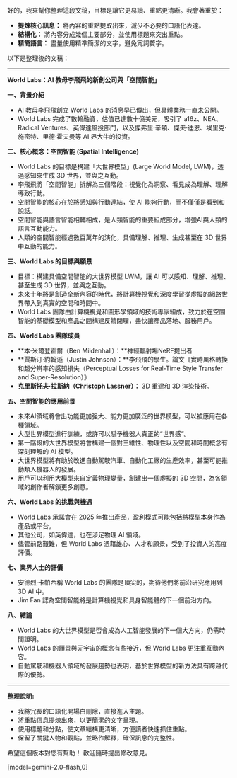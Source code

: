 好的，我來幫你整理這段文稿，目標是讓它更易讀、重點更清晰。我會著重於：

*   **提煉核心訊息：** 將內容的重點提取出來，減少不必要的口語化表達。
*   **結構化：** 將內容分成幾個主要部分，並使用標題來突出重點。
*   **精簡語言：** 盡量使用精準簡潔的文字，避免冗詞贅字。

以下是整理後的文稿：

---

**World Labs：AI 教母李飛飛的新創公司與「空間智能」**

**一、背景介紹**

*   AI 教母李飛飛創立 World Labs 的消息早已傳出，但具體業務一直未公開。
*   World Labs 完成了數輪融資，估值已達數十億美元，吸引了 a16z、NEA、Radical Ventures、英偉達風投部門，以及傑弗里·辛頓、傑夫·迪恩、埃里克·施密特、里德·霍夫曼等 AI 界大牛的投資。

**二、核心概念：空間智能 (Spatial Intelligence)**

*   World Labs 的目標是構建「大世界模型」(Large World Model, LWM)，透過感知來生成 3D 世界，並與之互動。
*   李飛飛將「空間智能」拆解為三個階段：視覺化為洞察、看見成為理解、理解導致行動。
*   空間智能的核心在於將感知與行動連結，使 AI 能夠行動，而不僅僅是看到和說話。
*   空間智能與語言智能相輔相成，是人類智能的重要組成部分，增強AI與人類的語言互動能力。
*   人類的空間智能經過數百萬年的演化，具備理解、推理、生成甚至在 3D 世界中互動的能力。

**三、World Labs 的目標與願景**

*   目標：構建具備空間智能的大世界模型 LWM，讓 AI 可以感知、理解、推理、甚至生成 3D 世界，並與之互動。
*   未來十年將是創造全新內容的時代，將計算機視覺和深度學習從虛擬的網路世界帶入到真實的空間和時間中。
*   World Labs 團隊由計算機視覺和圖形學領域的技術專家組成，致力於在空間智能的基礎模型和產品之間構建反饋閉環，盡快讓產品落地、服務用戶。

**四、World Labs 團隊成員**

*   **本·米爾登霍爾（Ben Mildenhall）：**神經輻射場NeRF提出者
*   **賈斯汀·約翰遜（Justin Johnson）：**李飛飛的學生。論文《實時風格轉換和超分辨率的感知損失（Perceptual Losses for Real-Time Style Transfer and Super-Resolution）》
*   **克里斯托夫·拉斯納（Christoph Lassner）：** 3D 重建和 3D 渲染技術。

**五、空間智能的應用前景**

*   未來AI領域將會出功能更加强大、能力更加廣泛的世界模型，可以被應用在各種領域。
*   大型世界模型進行訓練，或許可以賦予機器人真正的“世界感”。
*   第一階段的大世界模型將會構建一個對三維性、物理性以及空間和時間概念有深刻理解的 AI 模型。
*   大世界模型將有助於改進自動駕駛汽車、自動化工廠的生產效率，甚至可能推動類人機器人的發展。
*   用戶可以利用大模型來自定義物理變量，創建出一個虛擬的 3D 空間，為各領域的創作者解鎖更多創意。

**六、World Labs 的挑戰與機遇**

*   World Labs 承諾會在 2025 年推出產品，盈利模式可能包括將模型本身作為產品或平台。
*   其他公司，如英偉達，也在涉足物理 AI 領域。
*   儘管前路艱難，但 World Labs 憑藉雄心、人才和願景，受到了投資人的高度評價。

**七、業界人士的評價**

*   安德烈·卡帕西稱 World Labs 的團隊是頂尖的，期待他們將前沿研究應用到 3D AI 中。
*   Jim Fan 認為空間智能將是計算機視覺和具身智能體的下一個前沿方向。

**八、結論**

*   World Labs 的大世界模型是否會成為人工智能發展的下一個大方向，仍需時間證明。
*   World Labs 的願景與元宇宙的概念有些接近，但 World Labs 更注重互動內容。
*   自動駕駛和機器人領域的發展趨勢也表明，基於世界模型的新方法具有跨越代際的優勢。

---

**整理說明:**

*   我將冗長的口語化開場白刪除，直接進入主題。
*   將重點信息提煉出來，以更簡潔的文字呈現。
*   使用標題和分點，使文章結構更清晰，方便讀者快速抓住重點。
*   保留了關鍵人物和觀點，並略作解釋，確保訊息的完整性。

希望這個版本對您有幫助！ 歡迎隨時提出修改意見。

[model=gemini-2.0-flash,0]
